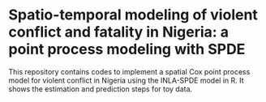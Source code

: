 # Spatio-temporal modeling of violent conflict and fatality in Nigeria: a point process modeling with SPDE
This repository contains codes to implement a spatial Cox point process model for violent conflict in Nigeria using the INLA-SPDE model in R. It shows the estimation and prediction steps for toy data.
